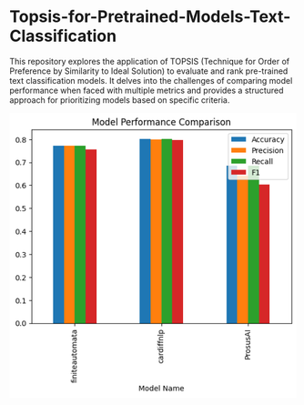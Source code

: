 # Topsis-for-Pretrained-Models-Text-Classification

This repository explores the application of TOPSIS (Technique for Order of Preference by Similarity to Ideal Solution) to evaluate and rank pre-trained text classification models. It delves into the challenges of comparing model performance when faced with multiple metrics and provides a structured approach for prioritizing models based on specific criteria.

![Image Comparison of Model Performance](/comparison.png)
